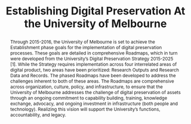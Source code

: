 ---
abstract: 'Through 2015-2016, the University of Melbourne is set to achieve the Establishment
  phase goals for the implementation of digital preservation processes. These goals
  are detailed in comprehensive Roadmaps, which in turn were developed from the University’s
  Digital Preservation Strategy 2015-2025 [1]. While the Strategy requires implementation
  across four interrelated areas of digital product, two areas have been prioritized:
  Research Outputs and Research Data and Records. The phased Roadmaps have been developed
  to address the challenges inherent to both of these areas. The Roadmaps are comprehensive
  across organization, culture, policy, and infrastructure, to ensure that the University
  of Melbourne addresses the challenge of digital preservation of assets through an
  ongoing commitment to capability building, training, knowledge exchange, advocacy,
  and ongoing investment in infrastructure (both people and technology). Realizing
  this vision will support the University’s functions, accountability, and legacy.'
creators:
- Jaye Weatherburn
date: null
document_url: https://services.phaidra.univie.ac.at/api/object/o:502902/download
grand_parent: iPRES
institutions: []
keywords: []
landing_page_url: https://phaidra.univie.ac.at/o:502902
language: eng
layout: publication
license: CC BY-NC-SA 3.0 AT
notes_url: null
parent: iPRES 2016
publication_type: poster
size: 138167
slides_url: null
source_name: iPRES
stream_url: null
title: Establishing Digital Preservation At the University of Melbourne
year: 2016
---